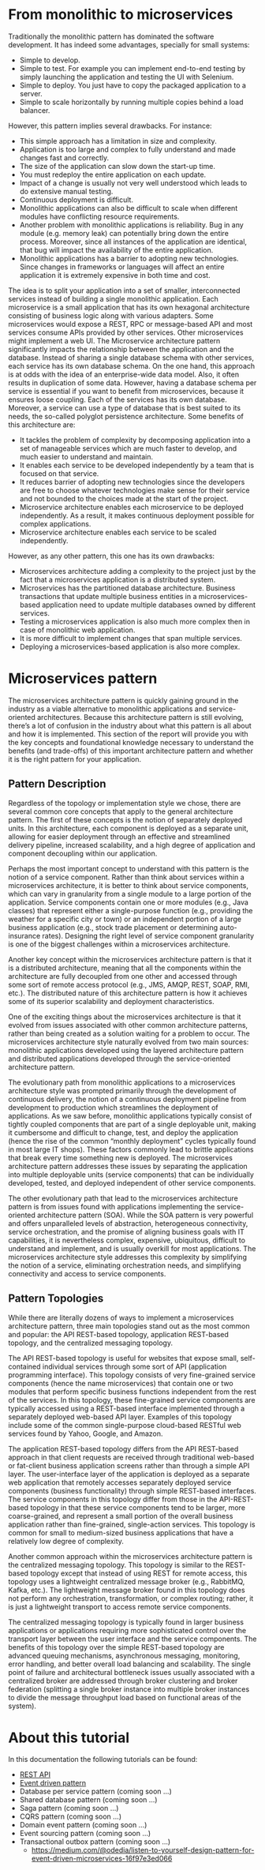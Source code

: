 # From monolithic to microservices
Traditionally the monolithic pattern has dominated the software development. It has indeed some advantages, specially for small systems:
- Simple to develop.
- Simple to test. For example you can implement end-to-end testing by simply launching the application and testing the UI with Selenium.
- Simple to deploy. You just have to copy the packaged application to a server.
- Simple to scale horizontally by running multiple copies behind a load balancer.

However, this pattern implies several drawbacks. For instance:
- This simple approach has a limitation in size and complexity.
- Application is too large and complex to fully understand and made changes fast and correctly.
- The size of the application can slow down the start-up time.
- You must redeploy the entire application on each update.
- Impact of a change is usually not very well understood which leads to do extensive manual testing.
- Continuous deployment is difficult.
- Monolithic applications can also be difficult to scale when different modules have conflicting resource requirements.
- Another problem with monolithic applications is reliability. Bug in any module (e.g. memory leak) can potentially bring down the entire process. Moreover, since all instances of the application are identical, that bug will impact the availability of the entire application.
- Monolithic applications has a barrier to adopting new technologies. Since changes in frameworks or languages will affect an entire application it is extremely expensive in both time and cost.

The idea is to split your application into a set of smaller, interconnected services instead of building a single monolithic application. Each microservice is a small application that has its own hexagonal architecture consisting of business logic along with various adapters. Some microservices would expose a REST, RPC or message-based API and most services consume APIs provided by other services. Other microservices might implement a web UI. The Microservice architecture pattern significantly impacts the relationship between the application and the database. Instead of sharing a single database schema with other services, each service has its own database schema. On the one hand, this approach is at odds with the idea of an enterprise-wide data model. Also, it often results in duplication of some data. However, having a database schema per service is essential if you want to benefit from microservices, because it ensures loose coupling. Each of the services has its own database. Moreover, a service can use a type of database that is best suited to its needs, the so-called polyglot persistence architecture. Some benefits of this architecture are:
- It tackles the problem of complexity by decomposing application into a set of manageable services which are much faster to develop, and much easier to understand and maintain.
- It enables each service to be developed independently by a team that is focused on that service.
- It reduces barrier of adopting new technologies since the developers are free to choose whatever technologies make sense for their service and not bounded to the choices made at the start of the project.
- Microservice architecture enables each microservice to be deployed independently. As a result, it makes continuous deployment possible for complex applications.
- Microservice architecture enables each service to be scaled independently.

However, as any other pattern, this one has its own drawbacks:
- Microservices architecture adding a complexity to the project just by the fact that a microservices application is a distributed system.
- Microservices has the partitioned database architecture. Business transactions that update multiple business entities in a microservices-based application need to update multiple databases owned by different services.
- Testing a microservices application is also much more complex then in case of monolithic web application.
- It is more difficult to implement changes that span multiple services.
- Deploying a microservices-based application is also more complex.

# Microservices pattern
The microservices architecture pattern is quickly gaining ground in the industry as a viable alternative to monolithic applications and service-oriented architectures. Because this architecture pattern is still evolving, there’s a lot of confusion in the industry about what this pattern is all about and how it is implemented. This section of the report will provide you with the key concepts and foundational knowledge necessary to understand the benefits (and trade-offs) of this important architecture pattern and whether it is the right pattern for your application. 

## Pattern Description
Regardless of the topology or implementation style we chose, there are several common core concepts that apply to the general architecture pattern. The first of these concepts is the notion of separately deployed units. In this architecture, each component is deployed as a separate unit, allowing for easier deployment through an effective and streamlined delivery pipeline, increased scalability, and a high degree of application and component decoupling within our application. 

Perhaps the most important concept to understand with this pattern is the notion of a service component. Rather than think about services within a microservices architecture, it is better to think about service components, which can vary in granularity from a single module to a large portion of the application. Service components contain one or more modules (e.g., Java classes) that represent either a single-purpose function (e.g., providing the weather for a specific city or town) or an independent portion of a large business application (e.g., stock trade placement or determining auto-insurance rates). Designing the right level of service component granularity is one of the biggest challenges within a microservices architecture.

Another key concept within the microservices architecture pattern is that it is a distributed architecture, meaning that all the components within the architecture are fully decoupled from one other and accessed through some sort of remote access protocol (e.g., JMS, AMQP, REST, SOAP, RMI, etc.). The distributed nature of this architecture pattern is how it achieves some of its superior scalability and deployment characteristics. 

One of the exciting things about the microservices architecture is that it evolved from issues associated with other common architecture patterns, rather than being created as a solution waiting for a problem to occur. The microservices architecture style naturally evolved from two main sources: monolithic applications developed using the layered architecture pattern and distributed applications developed through the service-oriented architecture pattern. 

The evolutionary path from monolithic applications to a microservices architecture style was prompted primarily through the development of continuous delivery, the notion of a continuous deployment pipeline from development to production which streamlines the deployment of applications. As we saw before, monolithic applications typically consist of tightly coupled components that are part of a single deployable unit, making it cumbersome and difficult to change, test, and deploy the application (hence the rise of the common “monthly deployment” cycles typically found in most large IT shops). These factors commonly lead to brittle applications that break every time something new is deployed. The microservices architecture pattern addresses these issues by separating the application into multiple deployable units (service components) that can be individually developed, tested, and deployed independent of other service components.

The other evolutionary path that lead to the microservices architecture pattern is from issues found with applications implementing the service-oriented architecture pattern (SOA). While the SOA pattern is very powerful and offers unparalleled levels of abstraction, heterogeneous connectivity, service orchestration, and the promise of aligning business goals with IT capabilities, it is nevertheless complex, expensive, ubiquitous, difficult to understand and implement, and is usually overkill for most applications. The microservices architecture style addresses this complexity by simplifying the notion of a service, eliminating orchestration needs, and simplifying connectivity and access to service components.

## Pattern Topologies
While there are literally dozens of ways to implement a microservices architecture pattern, three main topologies stand out as the most common and popular: the API REST-based topology, application REST-based topology, and the centralized messaging topology. 

The API REST-based topology is useful for websites that expose small, self-contained individual services through some sort of API (application programming interface). This topology consists of very fine-grained service components (hence the name microservices) that contain one or two modules that perform specific business functions independent from the rest of the services. In this topology, these fine-grained service components are typically accessed using a REST-based interface implemented through a separately deployed web-based API layer. Examples of this topology include some of the common single-purpose cloud-based RESTful web services found by Yahoo, Google, and Amazon.

The application REST-based topology differs from the API REST-based approach in that client requests are received through traditional web-based or fat-client business application screens rather than through a simple API layer. The user-interface layer of the application is deployed as a separate web application that remotely accesses separately deployed service components (business functionality) through simple REST-based interfaces. The service components in this topology differ from those in the API-REST-based topology in that these service components tend to be larger, more coarse-grained, and represent a small portion of the overall business application rather than fine-grained, single-action services. This topology is common for small to medium-sized business applications that have a relatively low degree of complexity.

Another common approach within the microservices architecture pattern is the centralized messaging topology. This topology is similar to the REST-based topology except that instead of using REST for remote access, this topology uses a lightweight centralized message broker (e.g., RabbitMQ, Kafka, etc.). The lightweight message broker found in this topology does not perform any orchestration, transformation, or complex routing; rather, it is just a lightweight transport to access remote service components.

The centralized messaging topology is typically found in larger business applications or applications requiring more sophisticated control over the transport layer between the user interface and the service components. The benefits of this topology over the simple REST-based topology are advanced queuing mechanisms, asynchronous messaging, monitoring, error handling, and better overall load balancing and scalability. The single point of failure and architectural bottleneck issues usually associated with a centralized broker are addressed through broker clustering and broker federation (splitting a single broker instance into multiple broker instances to divide the message throughput load based on functional areas of the system).

# About this tutorial
In this documentation the following tutorials can be found:
 - [REST API](https://github.com/ManuMyGit/CodingTutorials/tree/main/microservices/restapi)
 - [Event driven pattern](https://github.com/ManuMyGit/CodingTutorials/tree/main/microservices/eventdriven)
 - Database per service pattern (coming soon ...)
 - Shared database pattern (coming soon ...)
 - Saga pattern (coming soon ...)
 - CQRS pattern (coming soon ...)
 - Domain event pattern (coming soon ...)
 - Event sourcing pattern (coming soon ...)
 - Transactional outbox pattern  (coming soon ...)
   - https://medium.com/@odedia/listen-to-yourself-design-pattern-for-event-driven-microservices-16f97e3ed066
 